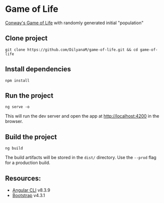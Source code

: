 # Game of Life
[Conway's Game of Life](https://en.wikipedia.org/wiki/Conway%27s_Game_of_Life) with randomly generated initial "population"

## Clone project

```
git clone https://github.com/DilyanaM/game-of-life.git && cd game-of-life
```

## Install dependencies
```
npm install
```

## Run the project
```
ng serve -o
```
This will run the dev server and open the app at [http://localhost:4200](http://localhost:4200) in the browser.

## Build the project
```
ng build
```
The build artifacts will be stored in the `dist/` directory. Use the `--prod` flag for a production build.

## Resources:
- [Angular CLI](https://github.com/angular/angular-cli) v8.3.9
- [Bootstrap](https://getbootstrap.com/) v4.3.1
